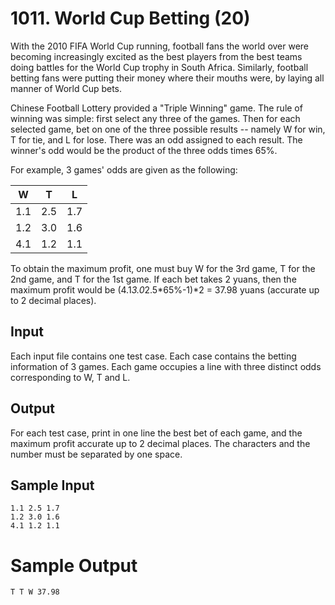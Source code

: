 # 1011. World Cup Betting (20)

With the 2010 FIFA World Cup running, football fans the world over were becoming increasingly excited as the best players from the best teams doing battles for the World Cup trophy in South Africa. Similarly, football betting fans were putting their money where their mouths were, by laying all manner of World Cup bets.

Chinese Football Lottery provided a "Triple Winning" game. The rule of winning was simple: first select any three of the games. Then for each selected game, bet on one of the three possible results -- namely W for win, T for tie, and L for lose. There was an odd assigned to each result. The winner's odd would be the product of the three odds times 65%.

For example, 3 games' odds are given as the following:

|W|T|L|  
|-|-|-|  
|1.1|2.5|1.7|  
|1.2|3.0|1.6|  
|4.1|1.2|1.1|  

To obtain the maximum profit, one must buy W for the 3rd game, T for the 2nd game, and T for the 1st game. If each bet takes 2 yuans, then the maximum profit would be (4.1*3.0*2.5*65%-1)*2 = 37.98 yuans (accurate up to 2 decimal places).

## Input

Each input file contains one test case. Each case contains the betting information of 3 games. Each game occupies a line with three distinct odds corresponding to W, T and L.

## Output

For each test case, print in one line the best bet of each game, and the maximum profit accurate up to 2 decimal places. The characters and the number must be separated by one space.

## Sample Input

```
1.1 2.5 1.7
1.2 3.0 1.6
4.1 1.2 1.1
```

# Sample Output

```
T T W 37.98
```